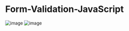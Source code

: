 # Form-Validation-JavaScript
![image](https://github.com/Manal-Lahmidi/js-Form-Validation/assets/129679210/4693e24c-d298-43fe-ad99-c0f18916a825)
![image](https://github.com/Manal-Lahmidi/js-Form-Validation/assets/129679210/9485a0ef-f3a1-4b64-985e-c3edcf7a06ac)

 
